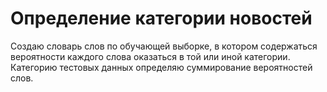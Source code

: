 # Определение категории новостей
Создаю словарь слов по обучающей выборке, в котором содержаться вероятности каждого слова оказаться в той или иной категории. Категорию тестовых данных определяю суммирование вероятностей слов.
